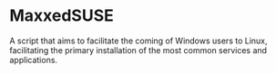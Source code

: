 # MaxxedSUSE
A script that aims to facilitate the coming of Windows users to Linux, facilitating the primary installation of the most common services and applications.
